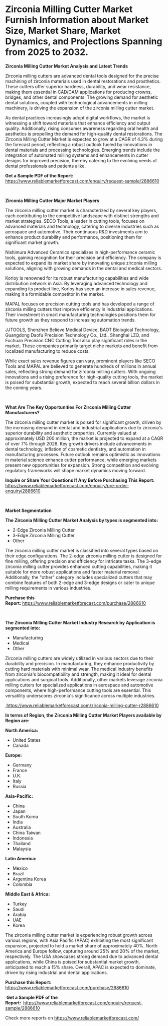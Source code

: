 <p><h1>Zirconia Milling Cutter Market Furnish Information about Market Size, Market Share, Market Dynamics, and Projections Spanning from 2025 to 2032.</h1></p><p><strong>Zirconia Milling Cutter Market Analysis and Latest Trends</strong></p>
<p><p>Zirconia milling cutters are advanced dental tools designed for the precise machining of zirconia materials used in dental restorations and prosthetics. These cutters offer superior hardness, durability, and wear resistance, making them essential in CAD/CAM applications for producing crowns, bridges, and other dental components. The growing demand for aesthetic dental solutions, coupled with technological advancements in milling machinery, is driving the expansion of the zirconia milling cutter market.</p><p>As dental practices increasingly adopt digital workflows, the market is witnessing a shift toward materials that enhance efficiency and output quality. Additionally, rising consumer awareness regarding oral health and aesthetics is propelling the demand for high-quality dental restorations. The Zirconia Milling Cutter Market is expected to grow at a CAGR of 4.3% during the forecast period, reflecting a robust outlook fueled by innovations in dental materials and processing technologies. Emerging trends include the integration of automated milling systems and enhancements in cutter designs for improved precision, thereby catering to the evolving needs of dental professionals and patients alike.</p></p>
<p><strong>Get a Sample PDF of the Report:&nbsp;</strong> <a href="https://www.reliablemarketforecast.com/enquiry/request-sample/2886610?utm_campaign=2456&utm_medium=2&utm_source=Github&utm_content=ia&utm_term=13032025&utm_id=zirconia-milling-cutter">https://www.reliablemarketforecast.com/enquiry/request-sample/2886610</a></p>
<p>&nbsp;</p>
<p><strong>Zirconia Milling Cutter Major Market Players</strong></p>
<p><p>The zirconia milling cutter market is characterized by several key players, each contributing to the competitive landscape with distinct strengths and market strategies. SECO Tools, a leader in cutting tools, focuses on advanced materials and technology, catering to diverse industries such as aerospace and automotive. Their continuous R&D investments aim to enhance product durability and performance, positioning them for significant market growth.</p><p>Nishimura Advanced Ceramics specializes in high-performance ceramic tools, gaining recognition for their precision and efficiency. The company is expected to expand its market share by innovating unique zirconia milling solutions, aligning with growing demands in the dental and medical sectors.</p><p>Korloy is renowned for its robust manufacturing capabilities and wide distribution network in Asia. By leveraging advanced technology and expanding its product line, Korloy has seen an increase in sales revenue, making it a formidable competitor in the market.</p><p>MAPAL focuses on precision cutting tools and has developed a range of zirconia milling cutters that improve efficiency in industrial applications. Their investment in smart manufacturing technologies positions them for future growth as they respond to increasing automation trends.</p><p>JJTOOLS, Shenzhen Believe Medical Device, BAOT Biological Technology, Guangdong Daofu Precision Technology Co., Ltd., Shanghai LZQ, and Fuchuan Precision CNC Cutting Tool also play significant roles in the market. These companies primarily target niche markets and benefit from localized manufacturing to reduce costs.</p><p>While exact sales revenue figures can vary, prominent players like SECO Tools and MAPAL are believed to generate hundreds of millions in annual sales, reflecting strong demand for zirconia milling cutters. With ongoing innovations and a rising preference for high-quality cutting tools, the market is poised for substantial growth, expected to reach several billion dollars in the coming years.</p></p>
<p>&nbsp;</p>
<p><strong>What Are The Key Opportunities For Zirconia Milling Cutter Manufacturers?</strong></p>
<p><p>The zirconia milling cutter market is poised for significant growth, driven by the increasing demand in dental and industrial applications due to zirconia's superior durability and aesthetic properties. Currently valued at approximately USD 200 million, the market is projected to expand at a CAGR of over 7% through 2028. Key growth drivers include advancements in dental technology, inflation of cosmetic dentistry, and automation in manufacturing processes. Future outlook remains optimistic as innovations in material science enhance cutter performance, while emerging markets present new opportunities for expansion. Strong competition and evolving regulatory frameworks will shape market dynamics moving forward.</p></p>
<p><strong>Inquire or Share Your Questions If Any Before Purchasing This Report:</strong> <a href="https://www.reliablemarketforecast.com/enquiry/pre-order-enquiry/2886610?utm_campaign=2456&utm_medium=2&utm_source=Github&utm_content=ia&utm_term=13032025&utm_id=zirconia-milling-cutter">https://www.reliablemarketforecast.com/enquiry/pre-order-enquiry/2886610</a></p>
<p>&nbsp;</p>
<p><strong>Market Segmentation</strong></p>
<p><strong>The Zirconia Milling Cutter Market Analysis by types is segmented into:</strong></p>
<p><ul><li>2-Edge Zirconia Milling Cutter</li><li>3-Edge Zirconia Milling Cutter</li><li>Other</li></ul></p>
<p><p>The zirconia milling cutter market is classified into several types based on their edge configurations. The 2-edge zirconia milling cutter is designed for fine milling, offering precision and efficiency for intricate tasks. The 3-edge zirconia milling cutter provides enhanced cutting capabilities, making it suitable for more robust applications and faster material removal. Additionally, the "other" category includes specialized cutters that may combine features of both 2-edge and 3-edge designs or cater to unique milling requirements in various industries.</p></p>
<p><strong>Purchase this Report:&nbsp;</strong><a href="https://www.reliablemarketforecast.com/purchase/2886610?utm_campaign=2456&utm_medium=2&utm_source=Github&utm_content=ia&utm_term=13032025&utm_id=zirconia-milling-cutter">https://www.reliablemarketforecast.com/purchase/2886610</a></p>
<p>&nbsp;</p>
<p><strong>The Zirconia Milling Cutter Market Industry Research by Application is segmented into:</strong></p>
<p><ul><li>Manufacturing</li><li>Medical</li><li>Other</li></ul></p>
<p><p>Zirconia milling cutters are widely utilized in various sectors due to their durability and precision. In manufacturing, they enhance productivity by cutting hard materials with minimal wear. The medical industry benefits from zirconia's biocompatibility and strength, making it ideal for dental applications and surgical tools. Additionally, other markets leverage zirconia milling cutters for specialized applications in aerospace and automotive components, where high-performance cutting tools are essential. This versatility underscores zirconia's significance across multiple industries.</p></p>
<p><a href="https://www.reliablemarketforecast.com/zirconia-milling-cutter-r2886610?utm_campaign=2456&utm_medium=2&utm_source=Github&utm_content=ia&utm_term=13032025&utm_id=zirconia-milling-cutter">&nbsp;https://www.reliablemarketforecast.com/zirconia-milling-cutter-r2886610</a></p>
<p><strong>In terms of Region, the Zirconia Milling Cutter Market Players available by Region are:</strong></p>
<p>
    <p> <strong> North America: </strong>
        <ul>
            <li>United States</li>
            <li>Canada</li>
        </ul>
        </p> 
    <p> <strong> Europe: </strong>
        <ul>
            <li>Germany</li>
            <li>France</li>
            <li>U.K.</li>
            <li>Italy</li>
            <li>Russia</li>
        </ul>
        </p> 
    <p> <strong> Asia-Pacific: </strong>
        <ul>
            <li>China</li>
            <li>Japan</li>
            <li>South Korea</li>
            <li>India</li>
            <li>Australia</li>
            <li>China Taiwan</li>
            <li>Indonesia</li>
            <li>Thailand</li>
            <li>Malaysia</li>
        </ul>
        </p> 
    <p> <strong> Latin America: </strong>
        <ul>
            <li>Mexico</li>
            <li>Brazil</li>
            <li>Argentina Korea</li>
            <li>Colombia</li>
        </ul>
        </p> 
    <p> <strong> Middle East & Africa: </strong>
        <ul>
            <li>Turkey</li>
            <li>Saudi</li>
            <li>Arabia</li>
            <li>UAE</li>
            <li>Korea</li>
        </ul>
    </p>
    </p>
<p><p>The zirconia milling cutter market is experiencing robust growth across various regions, with Asia Pacific (APAC) exhibiting the most significant expansion, projected to hold a market share of approximately 40%. North America and Europe follow, capturing around 25% and 20% of the market, respectively. The USA showcases strong demand due to advanced dental applications, while China is poised for substantial market growth, anticipated to reach a 15% share. Overall, APAC is expected to dominate, driven by rising industrial and dental applications.</p></p>
<p><strong>Purchase this Report: </strong><a href="https://www.reliablemarketforecast.com/purchase/2886610?utm_campaign=2456&utm_medium=2&utm_source=Github&utm_content=ia&utm_term=13032025&utm_id=zirconia-milling-cutter">https://www.reliablemarketforecast.com/purchase/2886610</a></p>
<p>&nbsp;<strong>Get a Sample PDF of the Report:&nbsp;&nbsp;</strong><a href="https://www.reliablemarketforecast.com/enquiry/request-sample/2886610?utm_campaign=2456&utm_medium=2&utm_source=Github&utm_content=ia&utm_term=13032025&utm_id=zirconia-milling-cutter">https://www.reliablemarketforecast.com/enquiry/request-sample/2886610</a></p>
<p><strong></strong></p>
<p>Check more reports on <a href="https://www.reliablemarketforecast.com/?utm_campaign=2456&utm_medium=2&utm_source=Github&utm_content=ia&utm_term=13032025&utm_id=zirconia-milling-cutter">https://www.reliablemarketforecast.com/</a></p>
